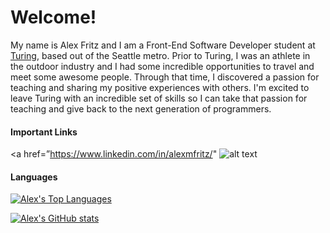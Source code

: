 # Welcome! 

My name is Alex Fritz and I am a Front-End Software Developer student at [Turing](https://turing.edu/), based out of the Seattle metro. Prior to Turing, I was an athlete in the outdoor industry and I had some incredible opportunities to travel and meet some awesome people. Through that time, I discovered a passion for teaching and sharing my positive experiences with others. I'm excited to leave Turing with an incredible set of skills so I can take that passion for teaching and give back to the next generation of programmers.

#### Important Links

<a href=”https://www.linkedin.com/in/alexmfritz/" ![alt text](https://img.shields.io/badge/-LinkedIn-0e76a8?style=plastic&logo=linkedIn)</a>

#### Languages



[![Alex's Top Languages](https://github-readme-stats.vercel.app/api/top-langs/?username=alexmfritz&layout=compact&theme=tokyonight)](https://github.com/alexmfritz/github-readme-stats)


[![Alex's GitHub stats](https://github-readme-stats.vercel.app/api?username=alexmfritz&theme=tokyonight)](https://github.com/alexmfritz/github-readme-stats)
